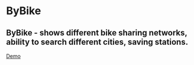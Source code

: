 # ByBike

## ByBike - shows different bike sharing networks, ability to search different cities, saving stations.

[Demo](https://bybike-35657.web.app/)
